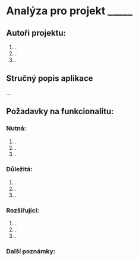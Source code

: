 # Analýza pro projekt _____

## Autoři projektu:
1. .
2. .
3. .

## Stručný popis aplikace
...

## Požadavky na funkcionalitu:
### Nutná:
1. .
2. .
3. .

### Důležitá:
1. .
2. .
3. .

### Rozšiřující:
1. .
2. .
3. .
   
### Další poznámky:
